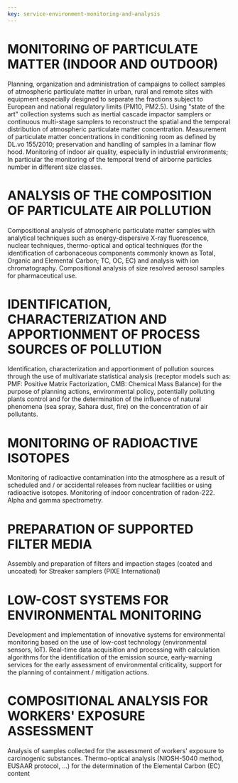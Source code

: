 ```yaml
---
key: service-environment-monitoring-and-analysis
---
```


# MONITORING OF PARTICULATE MATTER (INDOOR AND OUTDOOR)

Planning, organization and administration of campaigns to collect samples of atmospheric particulate matter in urban, rural and remote sites with equipment especially designed to separate the fractions subject to European and national regulatory limits (PM10, PM2.5). Using "state of the art" collection systems such as inertial cascade impactor samplers or continuous multi-stage samplers to reconstruct the spatial and the temporal distribution of atmospheric particulate matter concentration. Measurement of particulate matter concentrations in conditioning room as defined by DL.vo 155/2010; preservation and handling of samples in a laminar flow hood. Monitoring of indoor air quality, especially in industrial environments; In particular the monitoring of the temporal trend of airborne particles number in different size classes.

# ANALYSIS OF THE COMPOSITION OF PARTICULATE AIR POLLUTION
Compositional analysis of atmospheric particulate matter samples with analytical techniques such as energy-dispersive X-ray fluorescence, nuclear techniques, thermo-optical and optical techniques (for the identification of carbonaceous components commonly known as Total, Organic and Elemental Carbon; TC, OC, EC) and analysis with ion chromatography. Compositional analysis of size resolved aerosol samples for pharmaceutical use.

# IDENTIFICATION, CHARACTERIZATION AND APPORTIONMENT OF PROCESS SOURCES OF POLLUTION
Identification, characterization and apportionment of pollution sources through the use of multivariate statistical analysis (receptor models such as: PMF: Positive Matrix Factorization, CMB: Chemical Mass Balance) for the purpose of planning actions, environmental policy, potentially polluting plants control and for the determination of the influence of natural phenomena (sea spray, Sahara dust, fire) on the concentration of air pollutants.

# MONITORING OF RADIOACTIVE ISOTOPES
Monitoring of radioactive contamination into the atmosphere as a result of scheduled and / or accidental releases from nuclear facilities or using radioactive isotopes. Monitoring of indoor concentration of radon-222. Alpha and gamma spectrometry.

# PREPARATION OF SUPPORTED FILTER MEDIA
Assembly and preparation of filters and impaction stages (coated and uncoated) for Streaker samplers (PIXE International)

# LOW-COST SYSTEMS FOR ENVIRONMENTAL MONITORING
Development and implementation of innovative systems for environmental monitoring based on the use of low-cost technology (environmental sensors, IoT). Real-time data acquisition and processing with calculation algorithms for the identification of the emission source, early-warning services for the early assessment of environmental criticality, support for the planning of containment / mitigation actions.

# COMPOSITIONAL ANALYSIS FOR WORKERS' EXPOSURE ASSESSMENT
Analysis of samples collected for the assessment of workers' exposure to carcinogenic substances. Thermo-optical analysis (NIOSH-5040 method, EUSAAR protocol, ...) for the determination of the Elemental Carbon (EC) content